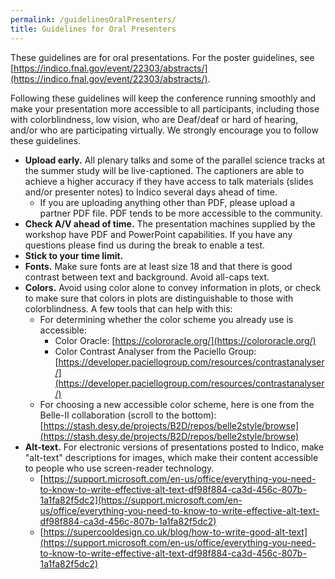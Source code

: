 ```yaml
---
permalink: /guidelinesOralPresenters/
title: Guidelines for Oral Presenters
---
```


These guidelines are for oral presentations. For the poster guidelines, see [https://indico.fnal.gov/event/22303/abstracts/](https://indico.fnal.gov/event/22303/abstracts/).

Following these guidelines will keep the conference running smoothly and make your presentation more accessible to all participants, including those with colorblindness, low vision, who are Deaf/deaf or hard of hearing, and/or who are participating virtually. We strongly encourage you to follow these guidelines.

* **Upload early.** All plenary talks and some of the parallel science tracks at the summer study will be live-captioned. The captioners are able to achieve a higher accuracy if they have access to talk materials (slides and/or presenter notes) to Indico several days ahead of time.
  * If you are uploading anything other than PDF, please upload a partner PDF file. PDF tends to be more accessible to the community.
* **Check A/V ahead of time.** The presentation machines supplied by the workshop have PDF and PowerPoint capabilities. If you have any questions please find us during the break to enable a test.
* **Stick to your time limit.**
* **Fonts.** Make sure fonts are at least size 18 and that there is good contrast between text and background. Avoid all-caps text.
* **Colors.** Avoid using color alone to convey information in plots, or check to make sure that colors in plots are distinguishable to those with colorblindness. A few tools that can help with this:
  * For determining whether the color scheme you already use is accessible:
    * Color Oracle: [https://colororacle.org/](https://colororacle.org/)
    * Color Contrast Analyser from the Paciello Group: [https://developer.paciellogroup.com/resources/contrastanalyser/](https://developer.paciellogroup.com/resources/contrastanalyser/)
  * For choosing a new accessible color scheme, here is one from the Belle-II collaboration (scroll to the bottom): [https://stash.desy.de/projects/B2D/repos/belle2style/browse](https://stash.desy.de/projects/B2D/repos/belle2style/browse)
* **Alt-text.** For electronic versions of presentations posted to Indico, make "alt-text" descriptions for images, which make their content accessible to people who use screen-reader technology.
  * [https://support.microsoft.com/en-us/office/everything-you-need-to-know-to-write-effective-alt-text-df98f884-ca3d-456c-807b-1a1fa82f5dc2](https://support.microsoft.com/en-us/office/everything-you-need-to-know-to-write-effective-alt-text-df98f884-ca3d-456c-807b-1a1fa82f5dc2)
  * [https://supercooldesign.co.uk/blog/how-to-write-good-alt-text](https://support.microsoft.com/en-us/office/everything-you-need-to-know-to-write-effective-alt-text-df98f884-ca3d-456c-807b-1a1fa82f5dc2)
